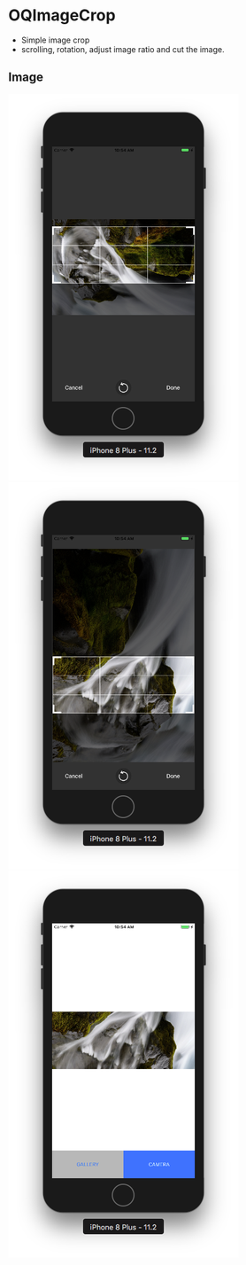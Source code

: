 # OQImageCrop
* Simple image crop 
* scrolling, rotation, adjust image ratio and cut the image.

## Image
![sample](/sampleImage/img01.png)
![sample](/sampleImage/img02.png)
![sample](/sampleImage/img03.png)
